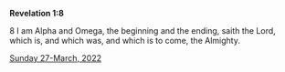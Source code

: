 **Revelation 1:8**

8 I am Alpha and Omega, the beginning and the ending, saith the Lord, which is, and which was, and which is to come, the Almighty.

[Sunday 27-March, 2022](https://t.me/s/daily_scripture)
